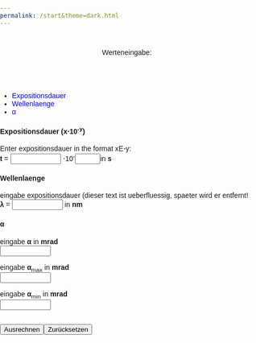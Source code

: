 ```yaml
---
permalink: /start&theme=dark.html
---
```

<html lang="en">
<head>
<meta charset="UTF-8">
<meta name="viewport" content="width=device-width, initial-scale=1.0">
<title>Laser Safety</title>
<style>
/* Your CSS styles here */
a:link {
  color: blue;
  background-color: transparent;
  text-decoration: none;
}

a:visited {
  color: blue;
  background-color: transparent;
  text-decoration: none;
}

a:hover {
  color: black;
  background-color: transparent;
  text-decoration: underline;
}

a:active {
  color: blue;
  background-color: transparent;
  text-decoration: underline;
}

* {
  box-sizing: border-box;
}
input[type=text] {
  width: 20%;
}
input[type=number] {
  width: 50px;
}
body {
  font-family: Arial, Helvetica, sans-serif;
  display: flex;
  flex-direction: column;
  margin: 0;
  padding: 0;
}

/* Style the navigation menu */
nav {
  background: #ABB2B9;
  padding: 20px;
  height: auto;
}

article {
  background-color: #283747;
  padding: 20px;
  border-radius: 10px;
  margin-top: 20px;
}

/* Style the header */
header {
  background-color: #2E4053;
  padding: 30px;
  text-align: center;
  font-size: 35px;
  color: #FDEBD0;
  position: relative;
}

/* Trapezoid */
.header-trapezoid {
  width: 20%; /* Adjust width as needed */
  height: 300px;
  /*background-color: #4cbaef; */
  position: absolute; 
  right: 0px;
  top: 0px;
  border-top: 25px solid #0041D9;
  border-left: 50px solid transparent;
}

/* Style the list inside the menu */
nav ul {
  list-style-type: none;
  padding: 0;
}

/* Responsive layout - makes the menu and the content (inside the section) sit on top of each other instead of next to each other */
@media (max-width: 600px) {
  section {
    display: flex;
    flex-direction: column;
    width: 100%;
  }
  article {
    height: 33%;
  }
  nav {
    width: 100%; /* Cover the whole screen on small screens */
  } 
  footer {
    background-color: #777;
    padding: 10px;
    text-align: center;
    color: white;
    margin-top: auto; /* Push the footer to the bottom */
    width: 100%;
  }
}

@media (min-width: 601px) {
  section {
    display: flex;
    flex-direction: row;
  }
  article {
    width: 33%;
  }
  nav {
    max-width: 300px;
    height: auto;
  }
  footer {
    background-color: #777;
    padding: 10px;
    text-align: center;
    color: white;
    margin-top: auto; /* Push the footer to the bottom */
    width: 100%;
  }
}
</style>
</head>
<body>

<header>
  Werteneingabe:
  <div class="header-trapezoid"></div>
</header>

<section>
  <nav>
    <ul>
      <li><a href="#">Expositionsdauer</a></li>
      <li><a href="#">Wellenlaenge</a></li>
      <li><a href="#">&#945;</a></li>
    </ul>
  </nav>
  
  <form id="myForm">
    <section id="Expositionsdauer">
      <article>
        <h1>Expositionsdauer (x&sdot;10<sup>-y</sup>)</h1>
        <p>Enter expositionsdauer in the format xE-y:
          <br><b>t</b> = <input type="text" id="expositionsdauer_x"> &sdot;10<sup><bold>-</bold></sup><input type="number" id="expositionsdauer_y">in <b>s</b></p>
      </article>
      <article id="Wellenlaenge">
        <h1>Wellenlaenge</h1>
        <p>eingabe expositionsdauer (dieser text ist ueberfluessig, spaeter wird er entfernt!
          <br><b>&lambda;</b> = <input type="text" id="wellenlaenge"> in <b>nm</b></p>
      </article>
      <article id="Alpha">
        <h1>&#945;</h1>
        <p>eingabe <b>&#945;</b> in <b>mrad</b>    
          <br><input type="text" id="alpha"></p>
        <p>eingabe <b>&#945;</b><sub>max</sub> in <b>mrad</b>
          <br><input type="text" id="alphamax"></p>
        <p>eingabe <b>&#945;</b><sub>min</sub> in <b>mrad</b>
          <br><input type="text" id="alphamin"></p>
      </article>
    </section>
  </form>
</section>

<footer>
  <p><input type="submit" value="Ausrechnen" onclick="calculate()"><input type="reset" value="Zur&uuml;cksetzen"></p>
  <p id="result"></p>
</footer>

<!-- Link to the JavaScript file for calculations -->
<script src="calculator.js"></script>

</body>
